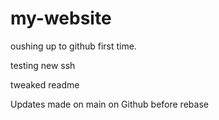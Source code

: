 # my-website

oushing up to github first time.

testing new ssh 


tweaked readme


Updates made on main on Github before rebase
